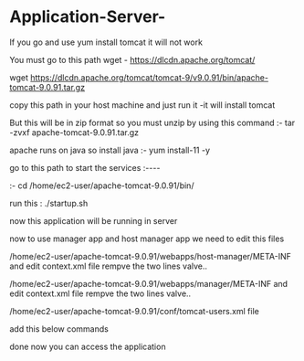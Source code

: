 # Application-Server-

If you go and use yum install tomcat it will not work

You must go to this path wget - https://dlcdn.apache.org/tomcat/

wget https://dlcdn.apache.org/tomcat/tomcat-9/v9.0.91/bin/apache-tomcat-9.0.91.tar.gz

copy this path in your host machine and just run it -it will install tomcat

But this will be in zip format so you must unzip by using this command  :-  tar -zvxf apache-tomcat-9.0.91.tar.gz

apache runs on java so install java :-  yum install-11 -y

 go to this path  to start the services :----

:-   cd /home/ec2-user/apache-tomcat-9.0.91/bin/

 run this  :    ./startup.sh

 now this application will be running in server 

 now to use manager app and host manager app we need to edit this files

 /home/ec2-user/apache-tomcat-9.0.91/webapps/host-manager/META-INF    and edit context.xml file rempve the two lines valve..

/home/ec2-user/apache-tomcat-9.0.91/webapps/manager/META-INF          and edit context.xml file rempve the two lines valve..

/home/ec2-user/apache-tomcat-9.0.91/conf/tomcat-users.xml file

add this below commands

<role rolename="manager-gui"/>
<role rolename="manager-script"/>
<role rolename="manager-jmx"/>
<role rolename="manager-status"/>
<user username="admin" password="admin" roles="manager-gui, manager-script, manager-jmx, manager-status"/>
<user username="deployer" password="deployer" roles="manager-script"/>
<user username="tomcat" password="s3cret" roles="manager-gui"/>  

done now you can access the application

 
